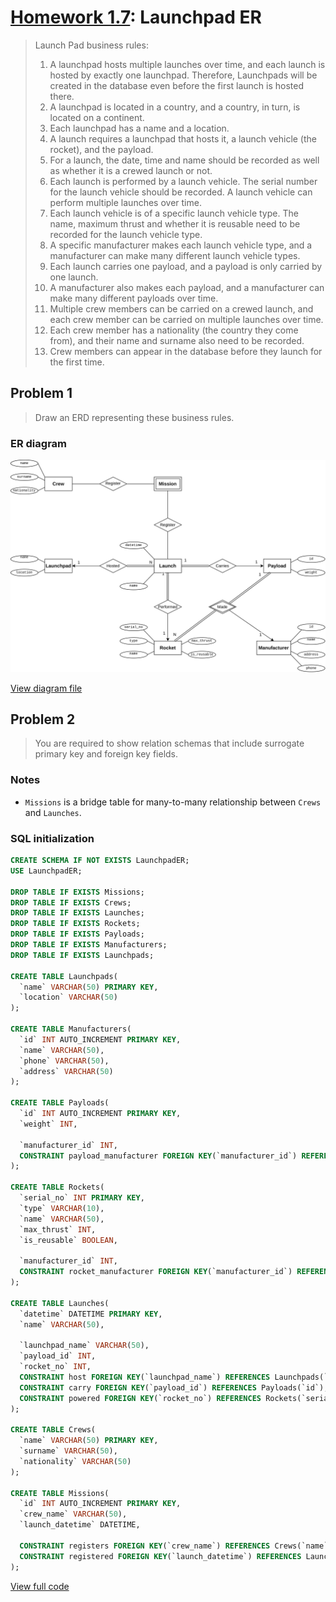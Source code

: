 # [Homework 1.7](https://github.com/hanggrian/IIT-CS425/blob/assets/assignments/hw7.pdf): Launchpad ER

> Launch Pad business rules:
>
> 1.  A launchpad hosts multiple launches over time, and each launch is hosted
      by exactly one launchpad. Therefore, Launchpads will be created in the
      database even before the first launch is hosted there.
> 1.  A launchpad is located in a country, and a country, in turn, is located on
      a continent.
> 1.  Each launchpad has a name and a location.
> 1.  A launch requires a launchpad that hosts it, a launch vehicle (the
      rocket), and the payload.
> 1.  For a launch, the date, time and name should be recorded as well as
      whether it is a crewed launch or not.
> 1.  Each launch is performed by a launch vehicle. The serial number for the
      launch vehicle should be recorded. A launch vehicle can perform multiple
      launches over time.
> 1.  Each launch vehicle is of a specific launch vehicle type. The name,
      maximum thrust and whether it is reusable need to be recorded for the
      launch vehicle type.
> 1.  A specific manufacturer makes each launch vehicle type, and a manufacturer
      can make many different launch vehicle types.
> 1.  Each launch carries one payload, and a payload is only carried by one
      launch.
> 1.  A manufacturer also makes each payload, and a manufacturer can make many
      different payloads over time.
> 1.  Multiple crew members can be carried on a crewed launch, and each crew
      member can be carried on multiple launches over time.
> 1.  Each crew member has a nationality (the country they come from), and their
      name and surname also need to be recorded.
> 1.  Crew members can appear in the database before they launch for the first
      time.

## Problem 1

> Draw an ERD representing these business rules.

### ER diagram

![The ER diagram.](https://github.com/hanggrian/IIT-CS425/raw/assets/launchpad-er/er.svg)

[View diagram file](https://github.com/hanggrian/IIT-CS425/blob/main/launchpad-er/er.drawio)

## Problem 2

> You are required to show relation schemas that include surrogate primary key
  and foreign key fields.

### Notes

- `Missions` is a bridge table for many-to-many relationship between `Crews`
  and `Launches`.

### SQL initialization

```sql
CREATE SCHEMA IF NOT EXISTS LaunchpadER;
USE LaunchpadER;

DROP TABLE IF EXISTS Missions;
DROP TABLE IF EXISTS Crews;
DROP TABLE IF EXISTS Launches;
DROP TABLE IF EXISTS Rockets;
DROP TABLE IF EXISTS Payloads;
DROP TABLE IF EXISTS Manufacturers;
DROP TABLE IF EXISTS Launchpads;

CREATE TABLE Launchpads(
  `name` VARCHAR(50) PRIMARY KEY,
  `location` VARCHAR(50)
);

CREATE TABLE Manufacturers(
  `id` INT AUTO_INCREMENT PRIMARY KEY,
  `name` VARCHAR(50),
  `phone` VARCHAR(50),
  `address` VARCHAR(50)
);

CREATE TABLE Payloads(
  `id` INT AUTO_INCREMENT PRIMARY KEY,
  `weight` INT,

  `manufacturer_id` INT,
  CONSTRAINT payload_manufacturer FOREIGN KEY(`manufacturer_id`) REFERENCES Manufacturers(`id`)
);

CREATE TABLE Rockets(
  `serial_no` INT PRIMARY KEY,
  `type` VARCHAR(10),
  `name` VARCHAR(50),
  `max_thrust` INT,
  `is_reusable` BOOLEAN,

  `manufacturer_id` INT,
  CONSTRAINT rocket_manufacturer FOREIGN KEY(`manufacturer_id`) REFERENCES Manufacturers(`id`)
);

CREATE TABLE Launches(
  `datetime` DATETIME PRIMARY KEY,
  `name` VARCHAR(50),

  `launchpad_name` VARCHAR(50),
  `payload_id` INT,
  `rocket_no` INT,
  CONSTRAINT host FOREIGN KEY(`launchpad_name`) REFERENCES Launchpads(`name`),
  CONSTRAINT carry FOREIGN KEY(`payload_id`) REFERENCES Payloads(`id`),
  CONSTRAINT powered FOREIGN KEY(`rocket_no`) REFERENCES Rockets(`serial_no`)
);

CREATE TABLE Crews(
  `name` VARCHAR(50) PRIMARY KEY,
  `surname` VARCHAR(50),
  `nationality` VARCHAR(50)
);

CREATE TABLE Missions(
  `id` INT AUTO_INCREMENT PRIMARY KEY,
  `crew_name` VARCHAR(50),
  `launch_datetime` DATETIME,

  CONSTRAINT registers FOREIGN KEY(`crew_name`) REFERENCES Crews(`name`),
  CONSTRAINT registered FOREIGN KEY(`launch_datetime`) REFERENCES Launches(`datetime`)
);
```

[View full code](https://github.com/hanggrian/IIT-CS425/blob/main/launchpad-er/initialize.sql)
